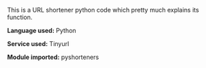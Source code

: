This is a URL shortener python code which pretty much explains its function.


**Language used:** Python

**Service used:** Tinyurl

**Module imported:** pyshorteners
